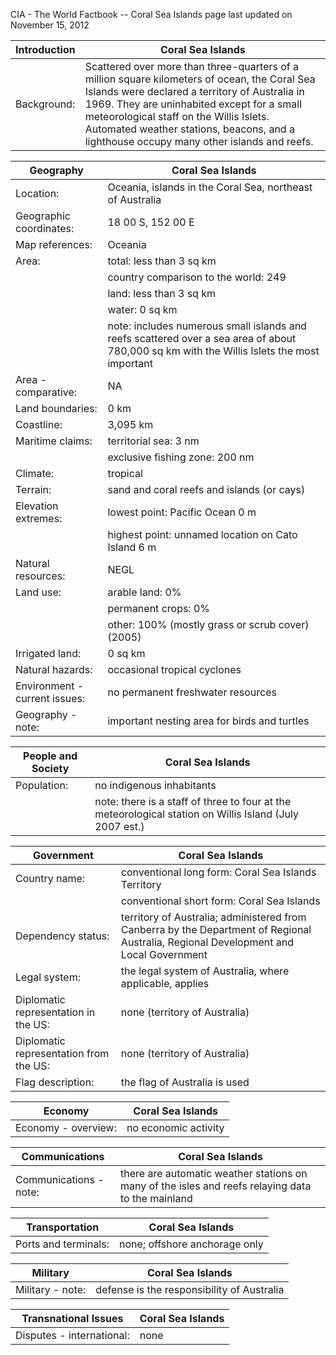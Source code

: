 CIA - The World Factbook -- Coral Sea Islands
page last updated on November 15, 2012


| Introduction | Coral Sea Islands |
| --- | --- |
| Background: | Scattered over more than three-quarters of a million square kilometers of ocean, the Coral Sea Islands were declared a territory of Australia in 1969. They are uninhabited except for a small meteorological staff on the Willis Islets. Automated weather stations, beacons, and a lighthouse occupy many other islands and reefs. |


| Geography | Coral Sea Islands |
| --- | --- |
| Location: | Oceania, islands in the Coral Sea, northeast of Australia |
| Geographic coordinates: | 18 00 S, 152 00 E |
| Map references: | Oceania |
| Area: | total: less than 3 sq km |
| | country comparison to the world: 249 |
| | land: less than 3 sq km |
| | water: 0 sq km |
| | note: includes numerous small islands and reefs scattered over a sea area of about 780,000 sq km with the Willis Islets the most important |
| Area - comparative: | NA |
| Land boundaries: | 0 km |
| Coastline: | 3,095 km |
| Maritime claims: | territorial sea: 3 nm |
| | exclusive fishing zone: 200 nm |
| Climate: | tropical |
| Terrain: | sand and coral reefs and islands (or cays) |
| Elevation extremes: | lowest point: Pacific Ocean 0 m |
| | highest point: unnamed location on Cato Island 6 m |
| Natural resources: | NEGL |
| Land use: | arable land: 0% |
| | permanent crops: 0% |
| | other: 100% (mostly grass or scrub cover) (2005) |
| Irrigated land: | 0 sq km |
| Natural hazards: | occasional tropical cyclones |
| Environment - current issues: | no permanent freshwater resources |
| Geography - note: | important nesting area for birds and turtles |


| People and Society | Coral Sea Islands |
| --- | --- |
| Population: | no indigenous inhabitants |
| | note: there is a staff of three to four at the meteorological station on Willis Island (July 2007 est.) |


| Government | Coral Sea Islands |
| --- | --- |
| Country name: | conventional long form: Coral Sea Islands Territory |
| | conventional short form: Coral Sea Islands |
| Dependency status: | territory of Australia; administered from Canberra by the Department of Regional Australia, Regional Development and Local Government |
| Legal system: | the legal system of Australia, where applicable, applies |
| Diplomatic representation in the US: | none (territory of Australia) |
| Diplomatic representation from the US: | none (territory of Australia) |
| Flag description: | the flag of Australia is used |


| Economy | Coral Sea Islands |
| --- | --- |
| Economy - overview: | no economic activity |


| Communications | Coral Sea Islands |
| --- | --- |
| Communications - note: | there are automatic weather stations on many of the isles and reefs relaying data to the mainland |


| Transportation | Coral Sea Islands |
| --- | --- |
| Ports and terminals: | none; offshore anchorage only |


| Military | Coral Sea Islands |
| --- | --- |
| Military - note: | defense is the responsibility of Australia |


| Transnational Issues | Coral Sea Islands |
| --- | --- |
| Disputes - international: | none |
